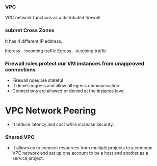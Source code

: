 ### VPC
VPC network functions as a distributed firewall.

### subnet Cross Zones 

It has 4 different IP address. 

Ingress - incoming traffic
Egress - outgoing traffic

### Firewall rules protect our VM instances from unapproved connections

- Firewall rules are stateful
- It denies ingress and allow all egress communication
- Connections are allowed or denied at the instance level

# VPC Network Peering

- It reduce latency and cost while increase security. 

### Shared VPC 

- It allows us to connect resources from multiple projects to a common VPC network and set up one account to be a host and another as a service project. 
